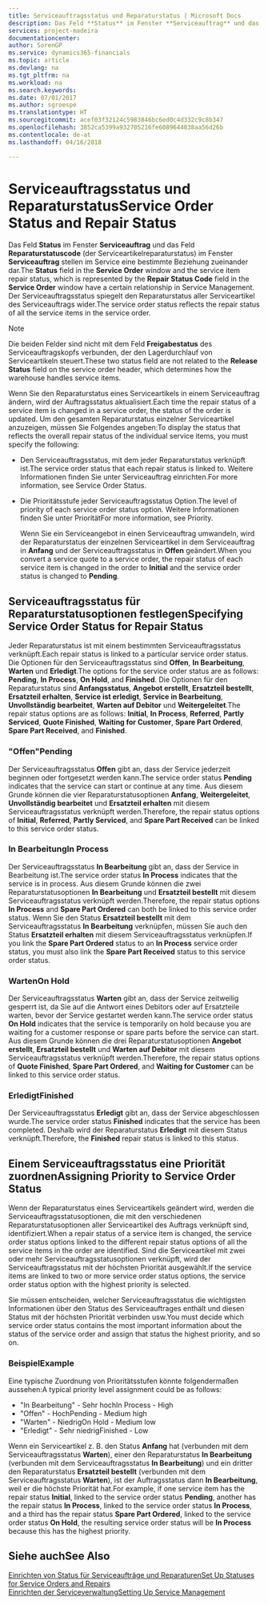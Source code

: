 ```yaml
---
title: Serviceauftragsstatus und Reparaturstatus | Microsoft Docs
description: Das Feld **Status** im Fenster **Serviceauftrag** und das Feld **Reparaturstatuscode** (der Serviceartikelreparaturstatus) im Fenster **Serviceauftrag** stellen im Service eine bestimmte Beziehung zueinander dar. Der Serviceauftragsstatus spiegelt den Reparaturstatus aller Serviceartikel des Serviceauftrags wider.
services: project-madeira
documentationcenter: 
author: SorenGP
ms.service: dynamics365-financials
ms.topic: article
ms.devlang: na
ms.tgt_pltfrm: na
ms.workload: na
ms.search.keywords: 
ms.date: 07/01/2017
ms.author: sgroespe
ms.translationtype: HT
ms.sourcegitcommit: acef03f32124c5983846bc6ed0c4d332c9c8b347
ms.openlocfilehash: 3852ca5399a932705216fe6089644838aa56d26b
ms.contentlocale: de-at
ms.lasthandoff: 04/16/2018

---
```

# <a name="service-order-status-and-repair-status"></a><span data-ttu-id="3d4a2-104">Serviceauftragsstatus und Reparaturstatus</span><span class="sxs-lookup"><span data-stu-id="3d4a2-104">Service Order Status and Repair Status</span></span>
<span data-ttu-id="3d4a2-105">Das Feld **Status** im Fenster **Serviceauftrag** und das Feld **Reparaturstatuscode** (der Serviceartikelreparaturstatus) im Fenster **Serviceauftrag** stellen im Service eine bestimmte Beziehung zueinander dar.</span><span class="sxs-lookup"><span data-stu-id="3d4a2-105">The **Status** field in the **Service Order** window and the service item repair status, which is represented by the **Repair Status Code** field in the **Service Order** window have a certain relationship in Service Management.</span></span> <span data-ttu-id="3d4a2-106">Der Serviceauftragsstatus spiegelt den Reparaturstatus aller Serviceartikel des Serviceauftrags wider.</span><span class="sxs-lookup"><span data-stu-id="3d4a2-106">The service order status reflects the repair status of all the service items in the service order.</span></span>  
  
> [!NOTE]  
>  <span data-ttu-id="3d4a2-107">Die beiden Felder sind nicht mit dem Feld **Freigabestatus** des Serviceauftragskopfs verbunden, der den Lagerdurchlauf von Serviceartikeln steuert.</span><span class="sxs-lookup"><span data-stu-id="3d4a2-107">These two status field are not related to the **Release Status** field on the service order header, which determines how the warehouse handles service items.</span></span>  
  
 <span data-ttu-id="3d4a2-108">Wenn Sie den Reparaturstatus eines Serviceartikels in einem Serviceauftrag ändern, wird der Auftragsstatus aktualisiert.</span><span class="sxs-lookup"><span data-stu-id="3d4a2-108">Each time the repair status of a service item is changed in a service order, the status of the order is updated.</span></span> <span data-ttu-id="3d4a2-109">Um den gesamten Reparaturstatus einzelner Serviceartikel anzuzeigen, müssen Sie Folgendes angeben:</span><span class="sxs-lookup"><span data-stu-id="3d4a2-109">To display the status that reflects the overall repair status of the individual service items, you must specify the following:</span></span>  
  
* <span data-ttu-id="3d4a2-110">Den Serviceauftragsstatus, mit dem jeder Reparaturstatus verknüpft ist.</span><span class="sxs-lookup"><span data-stu-id="3d4a2-110">The service order status that each repair status is linked to.</span></span> <span data-ttu-id="3d4a2-111">Weitere Informationen finden Sie unter Serviceauftrag einrichten.</span><span class="sxs-lookup"><span data-stu-id="3d4a2-111">For more information, see Service Order Status.</span></span>  
* <span data-ttu-id="3d4a2-112">Die Prioritätsstufe jeder Serviceauftragsstatus Option.</span><span class="sxs-lookup"><span data-stu-id="3d4a2-112">The level of priority of each service order status option.</span></span> <span data-ttu-id="3d4a2-113">Weitere Informationen finden Sie unter Priorität</span><span class="sxs-lookup"><span data-stu-id="3d4a2-113">For more information, see Priority.</span></span>  
  
  <span data-ttu-id="3d4a2-114">Wenn Sie ein Serviceangebot in einen Serviceauftrag umwandeln, wird der Reparaturstatus der einzelnen Serviceartikel in dem Serviceauftrag in **Anfang** und der Serviceauftragsstatus in **Offen** geändert.</span><span class="sxs-lookup"><span data-stu-id="3d4a2-114">When you convert a service quote to a service order, the repair status of each service item is changed in the order to **Initial** and the service order status is changed to **Pending**.</span></span>  
  
## <a name="specifying-service-order-status-for-repair-status"></a><span data-ttu-id="3d4a2-115">Serviceauftragsstatus für Reparaturstatusoptionen festlegen</span><span class="sxs-lookup"><span data-stu-id="3d4a2-115">Specifying Service Order Status for Repair Status</span></span>  
<span data-ttu-id="3d4a2-116">Jeder Reparaturstatus ist mit einem bestimmten Serviceauftragsstatus verknüpft.</span><span class="sxs-lookup"><span data-stu-id="3d4a2-116">Each repair status is linked to a particular service order status.</span></span> <span data-ttu-id="3d4a2-117">Die Optionen für den Serviceauftragsstatus sind **Offen**, **In Bearbeitung**, **Warten** und **Erledigt**.</span><span class="sxs-lookup"><span data-stu-id="3d4a2-117">The options for the service order status are as follows: **Pending**, **In Process**, **On Hold**, and **Finished**.</span></span> <span data-ttu-id="3d4a2-118">Die Optionen für den Reparaturstatus sind **Anfangsstatus**, **Angebot erstellt**, **Ersatzteil bestellt**, **Ersatzteil erhalten**, **Service ist erledigt**, **Service in Bearbeitung**, **Unvollständig bearbeitet**, **Warten auf Debitor** und **Weitergeleitet**.</span><span class="sxs-lookup"><span data-stu-id="3d4a2-118">The repair status options are as follows: **Initial**, **In Process**, **Referred**, **Partly Serviced**, **Quote Finished**, **Waiting for Customer**, **Spare Part Ordered**, **Spare Part Received**, and **Finished**.</span></span>  
  
### <a name="pending"></a><span data-ttu-id="3d4a2-119">"Offen"</span><span class="sxs-lookup"><span data-stu-id="3d4a2-119">Pending</span></span>  
<span data-ttu-id="3d4a2-120">Der Serviceauftragsstatus **Offen** gibt an, dass der Service jederzeit beginnen oder fortgesetzt werden kann.</span><span class="sxs-lookup"><span data-stu-id="3d4a2-120">The service order status **Pending** indicates that the service can start or continue at any time.</span></span> <span data-ttu-id="3d4a2-121">Aus diesem Grunde können die vier Reparaturstatusoptionen **Anfang**, **Weitergeleitet**, **Unvollständig bearbeitet** und **Ersatzteil erhalten** mit diesem Serviceauftragsstatus verknüpft werden.</span><span class="sxs-lookup"><span data-stu-id="3d4a2-121">Therefore, the repair status options of **Initial**, **Referred**, **Partly Serviced**, and **Spare Part Received** can be linked to this service order status.</span></span>  
  
### <a name="in-process"></a><span data-ttu-id="3d4a2-122">In Bearbeitung</span><span class="sxs-lookup"><span data-stu-id="3d4a2-122">In Process</span></span>  
<span data-ttu-id="3d4a2-123">Der Serviceauftragsstatus **In Bearbeitung** gibt an, dass der Service in Bearbeitung ist.</span><span class="sxs-lookup"><span data-stu-id="3d4a2-123">The service order status **In Process** indicates that the service is in process.</span></span> <span data-ttu-id="3d4a2-124">Aus diesem Grunde können die zwei Reparaturstatusoptionen **In Bearbeitung** und **Ersatzteil bestellt** mit diesem Serviceauftragsstatus verknüpft werden.</span><span class="sxs-lookup"><span data-stu-id="3d4a2-124">Therefore, the repair status options **In Process** and **Spare Part Ordered** can both be linked to this service order status.</span></span> <span data-ttu-id="3d4a2-125">Wenn Sie den Status **Ersatzteil bestellt** mit dem Serviceauftragsstatus **In Bearbeitung** verknüpfen, müssen Sie auch den Status **Ersatzteil erhalten** mit diesem Serviceauftragsstatus verknüpfen.</span><span class="sxs-lookup"><span data-stu-id="3d4a2-125">If you link the **Spare Part Ordered** status to an **In Process** service order status, you must also link the **Spare Part Received** status to this service order status.</span></span>  
  
### <a name="on-hold"></a><span data-ttu-id="3d4a2-126">Warten</span><span class="sxs-lookup"><span data-stu-id="3d4a2-126">On Hold</span></span>  
<span data-ttu-id="3d4a2-127">Der Serviceauftragsstatus **Warten** gibt an, dass der Service zeitweilig gesperrt ist, da Sie auf die Antwort eines Debitors oder auf Ersatzteile warten, bevor der Service gestartet werden kann.</span><span class="sxs-lookup"><span data-stu-id="3d4a2-127">The service order status **On Hold** indicates that the service is temporarily on hold because you are waiting for a customer response or spare parts before the service can start.</span></span> <span data-ttu-id="3d4a2-128">Aus diesem Grunde können die drei Reparaturstatusoptionen **Angebot erstellt**, **Ersatzteil bestellt** und **Warten auf Debitor** mit diesem Serviceauftragsstatus verknüpft werden.</span><span class="sxs-lookup"><span data-stu-id="3d4a2-128">Therefore, the repair status options of **Quote Finished**, **Spare Part Ordered**, and **Waiting for Customer** can be linked to this service order status.</span></span>  
  
### <a name="finished"></a><span data-ttu-id="3d4a2-129">Erledigt</span><span class="sxs-lookup"><span data-stu-id="3d4a2-129">Finished</span></span>  
<span data-ttu-id="3d4a2-130">Der Serviceauftragsstatus **Erledigt** gibt an, dass der Service abgeschlossen wurde.</span><span class="sxs-lookup"><span data-stu-id="3d4a2-130">The service order status **Finished** indicates that the service has been completed.</span></span> <span data-ttu-id="3d4a2-131">Deshalb wird der Reparaturstatus **Erledigt** mit diesem Status verknüpft.</span><span class="sxs-lookup"><span data-stu-id="3d4a2-131">Therefore, the **Finished** repair status is linked to this status.</span></span>  
  
## <a name="assigning-priority-to-service-order-status"></a><span data-ttu-id="3d4a2-132">Einem Serviceauftragsstatus eine Priorität zuordnen</span><span class="sxs-lookup"><span data-stu-id="3d4a2-132">Assigning Priority to Service Order Status</span></span>  
<span data-ttu-id="3d4a2-133">Wenn der Reparaturstatus eines Serviceartikels geändert wird, werden die Serviceauftragsstatusoptionen, die mit den verschiedenen Reparaturstatusoptionen aller Serviceartikel des Auftrags verknüpft sind, identifiziert.</span><span class="sxs-lookup"><span data-stu-id="3d4a2-133">When a repair status of a service item is changed, the service order status options linked to the different repair status options of all the service items in the order are identified.</span></span> <span data-ttu-id="3d4a2-134">Sind die Serviceartikel mit zwei oder mehr Serviceauftragsstatusoptionen verknüpft, wird der Serviceauftragsstatus mit der höchsten Priorität ausgewählt.</span><span class="sxs-lookup"><span data-stu-id="3d4a2-134">If the service items are linked to two or more service order status options, the service order status option with the highest priority is selected.</span></span>  
  
<span data-ttu-id="3d4a2-135">Sie müssen entscheiden, welcher Serviceauftragsstatus die wichtigsten Informationen über den Status des Serviceauftrages enthält und diesen Status mit der höchsten Priorität verbinden usw.</span><span class="sxs-lookup"><span data-stu-id="3d4a2-135">You must decide which service order status contains the most important information about the status of the service order and assign that status the highest priority, and so on.</span></span>  
  
### <a name="example"></a><span data-ttu-id="3d4a2-136">Beispiel</span><span class="sxs-lookup"><span data-stu-id="3d4a2-136">Example</span></span>  
<span data-ttu-id="3d4a2-137">Eine typische Zuordnung von Prioritätsstufen könnte folgendermaßen aussehen:</span><span class="sxs-lookup"><span data-stu-id="3d4a2-137">A typical priority level assignment could be as follows:</span></span>  
  
* <span data-ttu-id="3d4a2-138">"In Bearbeitung" - Sehr hoch</span><span class="sxs-lookup"><span data-stu-id="3d4a2-138">In Process - High</span></span>  
* <span data-ttu-id="3d4a2-139">"Offen" - Hoch</span><span class="sxs-lookup"><span data-stu-id="3d4a2-139">Pending - Medium high</span></span>  
* <span data-ttu-id="3d4a2-140">"Warten" - Niedrig</span><span class="sxs-lookup"><span data-stu-id="3d4a2-140">On Hold - Medium low</span></span>  
* <span data-ttu-id="3d4a2-141">"Erledigt" - Sehr niedrig</span><span class="sxs-lookup"><span data-stu-id="3d4a2-141">Finished - Low</span></span>  
  
<span data-ttu-id="3d4a2-142">Wenn ein Serviceartikel z. B. den Status **Anfang** hat (verbunden mit dem Serviceauftragsstatus **Warten**), einer den Reparaturstatus **In Bearbeitung** (verbunden mit dem Serviceauftragsstatus **In Bearbeitung**) und ein dritter den Reparaturstatus **Ersatzteil bestellt** (verbunden mit dem Serviceauftragsstatus **Warten**), ist der Auftragsstatus dann **In Bearbeitung**, weil er die höchste Priorität hat.</span><span class="sxs-lookup"><span data-stu-id="3d4a2-142">For example, if one service item has the repair status **Initial**, linked to the service order status **Pending**, another has the repair status **In Process**, linked to the service order status **In Process**, and a third has the repair status **Spare Part Ordered**, linked to the service order status **On Hold**, the resulting service order status will be **In Process** because this has the highest priority.</span></span>  
  
## <a name="see-also"></a><span data-ttu-id="3d4a2-143">Siehe auch</span><span class="sxs-lookup"><span data-stu-id="3d4a2-143">See Also</span></span>  
[<span data-ttu-id="3d4a2-144">Einrichten von Status für Serviceaufträge und Reparaturen</span><span class="sxs-lookup"><span data-stu-id="3d4a2-144">Set Up Statuses for Service Orders and Repairs</span></span>](service-order-repair-status.md)  
[<span data-ttu-id="3d4a2-145">Einrichten der Serviceverwaltung</span><span class="sxs-lookup"><span data-stu-id="3d4a2-145">Setting Up Service Management</span></span>](service-setup-service.md)  

